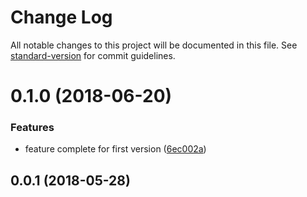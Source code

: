 # Change Log

All notable changes to this project will be documented in this file. See [standard-version](https://github.com/conventional-changelog/standard-version) for commit guidelines.

<a name="0.1.0"></a>
# 0.1.0 (2018-06-20)


### Features

* feature complete for first version ([6ec002a](https://github.com/ulfalfa/rx-harmony/commit/6ec002a))



<a name="0.0.1"></a>
## 0.0.1 (2018-05-28)

